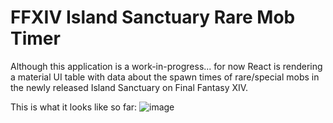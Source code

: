 # FFXIV Island Sanctuary Rare Mob Timer

Although this application is a work-in-progress... for now React is rendering a material UI table with data about the spawn times of rare/special mobs in the newly released Island Sanctuary on Final Fantasy XIV.

This is what it looks like so far: 
![image](https://user-images.githubusercontent.com/84032219/186823107-167e8b1c-e91b-4553-b41c-54035d0660ad.png)
